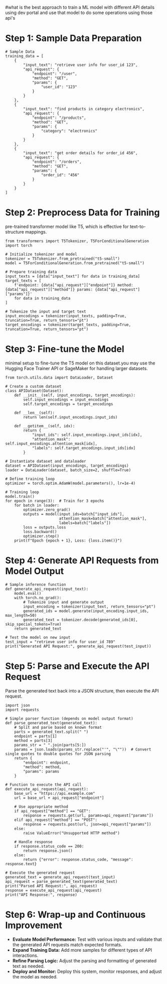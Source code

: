 #what is the best approach to train a ML model with different API details using dev portal and use that model to do some operations using those api's 

# Step 1: Sample Data Preparation
```buildoutcfg
# Sample Data
training_data = [
    {
        "input_text": "retrieve user info for user_id 123",
        "api_request": {
            "endpoint": "/user",
            "method": "GET",
            "params": {
                "user_id": "123"
            }
        }
    },
    {
        "input_text": "find products in category electronics",
        "api_request": {
            "endpoint": "/products",
            "method": "GET",
            "params": {
                "category": "electronics"
            }
        }
    },
    {
        "input_text": "get order details for order_id 456",
        "api_request": {
            "endpoint": "/orders",
            "method": "GET",
            "params": {
                "order_id": "456"
            }
        }
    }
]
```
# Step 2: Preprocess Data for Training
pre-trained transformer model like T5, which is effective for text-to-structure mappings.
```buildoutcfg
from transformers import T5Tokenizer, T5ForConditionalGeneration
import torch

# Initialize tokenizer and model
tokenizer = T5Tokenizer.from_pretrained("t5-small")
model = T5ForConditionalGeneration.from_pretrained("t5-small")

# Prepare training data
input_texts = [data["input_text"] for data in training_data]
target_texts = [
    f'endpoint: {data["api_request"]["endpoint"]} method: {data["api_request"]["method"]} params: {data["api_request"]["params"]}'
    for data in training_data
]

# Tokenize the input and target text
input_encodings = tokenizer(input_texts, padding=True, truncation=True, return_tensors="pt")
target_encodings = tokenizer(target_texts, padding=True, truncation=True, return_tensors="pt")

```
# Step 3: Fine-tune the Model
minimal setup to fine-tune the T5 model on this dataset.you may use the Hugging Face Trainer API or SageMaker for handling larger datasets.
```buildoutcfg
from torch.utils.data import DataLoader, Dataset

# Create a custom dataset
class APIDataset(Dataset):
    def __init__(self, input_encodings, target_encodings):
        self.input_encodings = input_encodings
        self.target_encodings = target_encodings

    def __len__(self):
        return len(self.input_encodings.input_ids)

    def __getitem__(self, idx):
        return {
            "input_ids": self.input_encodings.input_ids[idx],
            "attention_mask": self.input_encodings.attention_mask[idx],
            "labels": self.target_encodings.input_ids[idx]
        }

# Instantiate dataset and dataloader
dataset = APIDataset(input_encodings, target_encodings)
loader = DataLoader(dataset, batch_size=2, shuffle=True)

# Define training loop
optimizer = torch.optim.AdamW(model.parameters(), lr=1e-4)

# Training loop
model.train()
for epoch in range(3):  # Train for 3 epochs
    for batch in loader:
        optimizer.zero_grad()
        outputs = model(input_ids=batch["input_ids"],
                        attention_mask=batch["attention_mask"],
                        labels=batch["labels"])
        loss = outputs.loss
        loss.backward()
        optimizer.step()
    print(f"Epoch {epoch + 1}, Loss: {loss.item()}")

```
# Step 4: Generate API Requests from Model Output
```buildoutcfg
# Sample inference function
def generate_api_request(input_text):
    model.eval()
    with torch.no_grad():
        # Tokenize input and generate output
        input_encoding = tokenizer(input_text, return_tensors="pt")
        generated_ids = model.generate(input_encoding.input_ids, max_length=50)
        generated_text = tokenizer.decode(generated_ids[0], skip_special_tokens=True)
    return generated_text

# Test the model on new input
test_input = "retrieve user info for user_id 789"
print("Generated API Request:", generate_api_request(test_input))

```
# Step 5: Parse and Execute the API Request
Parse the generated text back into a JSON structure, then execute the API request.
```buildoutcfg
import json
import requests

# Simple parser function (depends on model output format)
def parse_generated_text(generated_text):
    # Split and parse based on known format
    parts = generated_text.split(" ")
    endpoint = parts[1]
    method = parts[3]
    params_str = " ".join(parts[5:])
    params = json.loads(params_str.replace("'", "\""))  # Convert single quotes to double quotes for JSON parsing
    return {
        "endpoint": endpoint,
        "method": method,
        "params": params
    }

# Function to execute the API call
def execute_api_request(api_request):
    base_url = "https://api.example.com"
    url = base_url + api_request["endpoint"]
    
    # Use appropriate method
    if api_request["method"] == "GET":
        response = requests.get(url, params=api_request["params"])
    elif api_request["method"] == "POST":
        response = requests.post(url, json=api_request["params"])
    else:
        raise ValueError("Unsupported HTTP method")
    
    # Handle response
    if response.status_code == 200:
        return response.json()
    else:
        return {"error": response.status_code, "message": response.text}

# Execute the generated request
generated_text = generate_api_request(test_input)
api_request = parse_generated_text(generated_text)
print("Parsed API Request:", api_request)
response = execute_api_request(api_request)
print("API Response:", response)

```
# Step 6: Wrap-up and Continuous Improvement
* **Evaluate Model Performance:** Test with various inputs and validate that the generated API requests match expected formats.
* **Expand Training Data:** Add more samples for different types of API interactions.
* **Refine Parsing Logic:** Adjust the parsing and formatting of generated text as needed.
* **Deploy and Monitor:** Deploy this system, monitor responses, and adjust the model as needed.